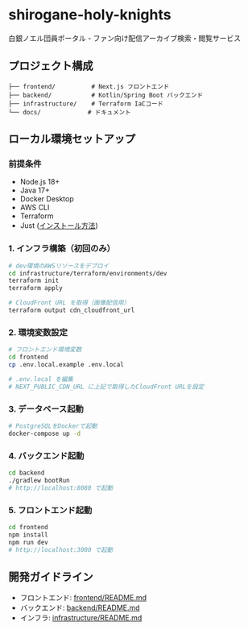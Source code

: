 # shirogane-holy-knights

白銀ノエル団員ポータル - ファン向け配信アーカイブ検索・閲覧サービス

## プロジェクト構成

```
├── frontend/          # Next.js フロントエンド
├── backend/           # Kotlin/Spring Boot バックエンド
├── infrastructure/    # Terraform IaCコード
└── docs/             # ドキュメント
```

## ローカル環境セットアップ

### 前提条件
- Node.js 18+
- Java 17+
- Docker Desktop
- AWS CLI
- Terraform
- Just ([インストール方法](https://github.com/casey/just#installation))

### 1. インフラ構築（初回のみ）

```bash
# dev環境のAWSリソースをデプロイ
cd infrastructure/terraform/environments/dev
terraform init
terraform apply

# CloudFront URL を取得（画像配信用）
terraform output cdn_cloudfront_url
```

### 2. 環境変数設定

```bash
# フロントエンド環境変数
cd frontend
cp .env.local.example .env.local

# .env.local を編集
# NEXT_PUBLIC_CDN_URL に上記で取得したCloudFront URLを設定
```

### 3. データベース起動

```bash
# PostgreSQLをDockerで起動
docker-compose up -d
```

### 4. バックエンド起動

```bash
cd backend
./gradlew bootRun
# http://localhost:8080 で起動
```

### 5. フロントエンド起動

```bash
cd frontend
npm install
npm run dev
# http://localhost:3000 で起動
```


## 開発ガイドライン

- フロントエンド: [frontend/README.md](frontend/README.md)
- バックエンド: [backend/README.md](backend/README.md)
- インフラ: [infrastructure/README.md](infrastructure/README.md)